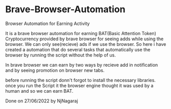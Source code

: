 # Brave-Browser-Automation
Browser Automation for Earning Activity

It is a brave browser automation for earning BAT(Basic Attention Token) Cryptocurrency provided by
brave browser for seeing adds while using the browser. We can only see(recieve) ads if we use the browser.
So here i have created a automation that do several tasks that automatically use the browser by
running the script without the help of us.

In brave browser we can earn by two ways by recieve add in notification and by seeing promotion on browser new tabs.

before running the script donn't forgot to install the necessary libraries.
once you run the Script it the browser engine thought it was used by a human and so we can earn BAT.

Done on 27/06/2022
by NjNagaraj